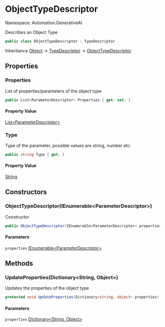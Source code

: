# ObjectTypeDescriptor

Namespace: Automation.GenerativeAI

Describes an Object Type

```csharp
public class ObjectTypeDescriptor : TypeDescriptor
```

Inheritance [Object](https://docs.microsoft.com/en-us/dotnet/api/system.object) → [TypeDescriptor](./automation.generativeai.typedescriptor.md) → [ObjectTypeDescriptor](./automation.generativeai.objecttypedescriptor.md)

## Properties

### **Properties**

List of properties/parameters of the object type

```csharp
public List<ParameterDescriptor> Properties { get; set; }
```

#### Property Value

[List&lt;ParameterDescriptor&gt;](https://docs.microsoft.com/en-us/dotnet/api/system.collections.generic.list-1)<br>

### **Type**

Type of the parameter, possible values are string, number etc.

```csharp
public string Type { get; }
```

#### Property Value

[String](https://docs.microsoft.com/en-us/dotnet/api/system.string)<br>

## Constructors

### **ObjectTypeDescriptor(IEnumerable&lt;ParameterDescriptor&gt;)**

Constructor

```csharp
public ObjectTypeDescriptor(IEnumerable<ParameterDescriptor> properties)
```

#### Parameters

`properties` [IEnumerable&lt;ParameterDescriptor&gt;](https://docs.microsoft.com/en-us/dotnet/api/system.collections.generic.ienumerable-1)<br>

## Methods

### **UpdateProperties(Dictionary&lt;String, Object&gt;)**

Updates the properties of the object type

```csharp
protected void UpdateProperties(Dictionary<string, object> properties)
```

#### Parameters

`properties` [Dictionary&lt;String, Object&gt;](https://docs.microsoft.com/en-us/dotnet/api/system.collections.generic.dictionary-2)<br>
